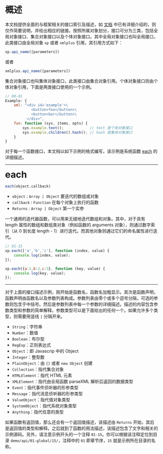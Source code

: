 # 概述

本文档提供全面的与框架相关的接口索引及描述，如 [文档](/docs) 中已有详细介绍的，则仅作简要说明，并给出相应的链接。按照所属对象划分，接口可分为三类，包括全局对象接口、集合对象接口以及个体对象接口。其中全局对象接口也叫全局接口，此类接口由全局对象 `xp` 或者 `xmlplus` 引用，其引用方式如下：

```js
xp.api_name([parameters])
```

或者

```js
xmlplus.api_name([parameters])
```

集合对象接口也叫集体对象接口，此类接口由集合对象引用。个体对象接口则由个体对象引用，下面是两类接口使用的一个示例。

```js
// 00-01
Example: {
    xml: "<div id='example'>\
            <button>foo</button>\
            <button>bar</button>\
          </div>",
    fun: function (sys, items, opts) {
        sys.example.text();            // text 是个体对象接口
        sys.example.children().hash(); // hash 是集体对象接口
    }
}
```

对于每一个函数接口，本文档以如下示例的格式编写，该示例是系统函数 [each](/api#全局-each) 的详细描述。

<hr/>

<b style="font-size:30px;">each</b>

```js
each(object,callback)
```

- `object` : `Array | Object` 要迭代的数组或对象
- `callback` : `Function` 在每个对象上执行的函数
- `Returns` : `Array | Object` 第一个实参

一个通用的迭代器函数，可以用来无缝地迭代数组和对象。其中，对于具有 length 属性的数组和数组类对象（例如函数的 arguments 对象），则通过数字索引（从 0 到长度 length - 1）进行迭代。而其他对象则通过它们的命名属性进行迭代。

```js
// 01-15
xp.each(['a','b','c'], function (index, value) {
    console.log(index, value);
});

xp.each({a:1,b:2,c:3}, function (key, value) {
    console.log(key, value);
});
```

<hr/>

对于上面的接口描述示例，刚开始是函数名，函数名加粗显示。其次是函数声明，函数声明由函数名以及参数列表构成。参数列表由零个或多个逗号分隔，可选的参数则包含于中括号。然后是参数列表中每一个参数的详细描述。描述的内容包含参数类型和参数的简单解释。参数类型可以是下面给出的任何一个。如果允许多个类型，则需要用竖线 `|` 分隔开来。

- `String`：字符串
- `Number`：数值
- `Boolean`：布尔型
- `RegExp`：正则表达式
- `Object`：即 Javascrip 中的 Object
- `Integer`：整型数
- `PlainObject`：由 `{}` 或者 `new Object` 创建
- `Collection`：指代集合对象
- `HTMLElement`：指代 HTML 元素
- `XMLElement`：指代由全局函数 parseXML 解析后返回的数据类型
- `Event`：指代事件侦听器的形参类型
- `Message`：指代消息侦听器的形参类型
- `ValueObject`：指代值对象类型
- `SystemObject`：指代系统对象类型
- `Anything`：指代任意的类型

如果函数有返回值，那么还会有一个返回值描述，该描述由 `Returns` 开始，其后是返回值的类型和解释。之后就到了函数的用法描述，该描述包含了文字和相关的示例源码。另外，请注意示例开头的一个注释 `01-15`。你可以根据该注释定位到目录 `demo/api/01-global/15/`，注释中的 `01` 即章节序，`15` 就是示例所在目录的名称。